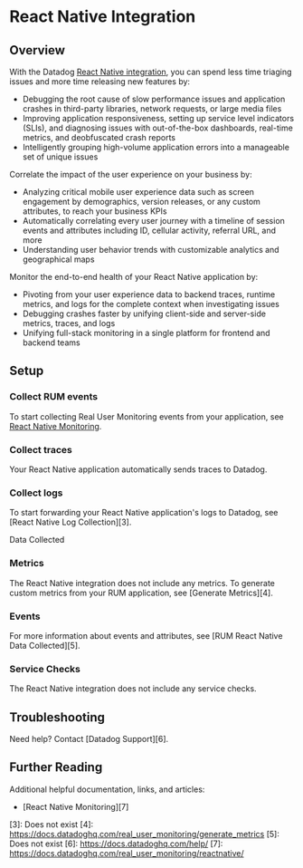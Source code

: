 # React Native Integration

## Overview

With the Datadog [React Native integration][1], you can spend less time triaging issues and more time releasing new features by:

- Debugging the root cause of slow performance issues and application crashes in third-party libraries, network requests, or large media files 
- Improving application responsiveness, setting up service level indicators (SLIs), and diagnosing issues with out-of-the-box dashboards, real-time metrics, and deobfuscated crash reports 
- Intelligently grouping high-volume application errors into a manageable set of unique issues

Correlate the impact of the user experience on your business by:

- Analyzing critical mobile user experience data such as screen engagement by demographics, version releases, or any custom attributes, to reach your business KPIs 
- Automatically correlating every user journey with a timeline of session events and attributes including ID, cellular activity, referral URL, and more 
- Understanding user behavior trends with customizable analytics and geographical maps

Monitor the end-to-end health of your React Native application by: 

- Pivoting from your user experience data to backend traces, runtime metrics, and logs for the complete context when investigating issues 
- Debugging crashes faster by unifying client-side and server-side metrics, traces, and logs
- Unifying full-stack monitoring in a single platform for frontend and backend teams

## Setup

### Collect RUM events 

To start collecting Real User Monitoring events from your application, see [React Native Monitoring][2]. 

### Collect traces 

Your React Native application automatically sends traces to Datadog.

### Collect logs 

To start forwarding your React Native application's logs to Datadog, see [React Native Log Collection][3].

Data Collected

### Metrics

The React Native integration does not include any metrics. To generate custom metrics from your RUM application, see [Generate Metrics][4].

### Events 

For more information about events and attributes, see [RUM React Native Data Collected][5]. 

### Service Checks 

The React Native integration does not include any service checks.

## Troubleshooting

Need help? Contact [Datadog Support][6]. 

## Further Reading 

Additional helpful documentation, links, and articles: 

- [React Native Monitoring][7]

[1]: https://app.datadoghq.com/integrations/rum-react-native 
[2]: https://docs.datadoghq.com/real_user_monitoring/reactnative/#setup 
[3]: Does not exist
[4]: https://docs.datadoghq.com/real_user_monitoring/generate_metrics 
[5]: Does not exist
[6]: https://docs.datadoghq.com/help/ 
[7]: https://docs.datadoghq.com/real_user_monitoring/reactnative/
